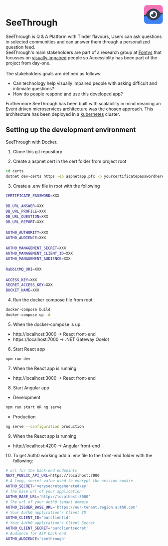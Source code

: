 
<img src="https://github.com/Ruitjes/blind-date/blob/main/assets/logo.png" alt="SeeThrough Logo" title="SeeThrough" align="right" height="60" />

# SeeThrough

SeeThrough is Q & A Platform with Tinder flavours,
Users can ask questions in selected communities and can answer them through a personalized question feed.<br/>
SeeThrough's main stakeholders are part of a research group at [Fontys](https://fontys.nl/) that focusses on [visually impaired](https://en.wikipedia.org/wiki/Visual_impairment) people so Accessiblity has been part of the project from day-one.<br/><br/>
The stakeholders goals are defined as follows:

- Can technology help visually impaired people with asking difficult and intimiate questions?
- How do people respond and use this developed app?

Furthermore SeeThrough has been built with scalability in mind meaning an Event driven microservices architecture was the chosen approach.
This architecture has been deployed in a [kubernetes](https://kubernetes.io/) cluster.

## Setting up the development environment

SeeThrough with Docker.

1. Clone this git repository

2. Create a aspnet cert in the cert folder
   from project root

```bash
cd certs
dotnet dev-certs https -ep aspnetapp.pfx -p yourcertificatepasswordhere
```

3. Create a .env file in root with the following

```bash
CERTIFICATE_PASSWORD=XXX

DB_URL_ANSWER=XXX
DB_URL_PROFILE=XXX
DB_URL_QUESTION=XXX
DB_URL_REPORT=XXX

AUTH0_AUTHORITY=XXX
AUTH0_AUDIENCE=XXX

AUTH0_MANAGEMENT_SECRET=XXX
AUTH0_MANAGEMENT_CLIENT_ID=XXX
AUTH0_MANAGEMENT_AUDIENCE=XXX

RabbitMQ_URI=XXX

ACCESS_KEY=XXX
SECRET_ACCESS_KEY=XXX
BUCKET_NAME=XXX

```

4. Run the docker compose file from root

```bash
docker-compose build
docker-compose up -d
```

5. When the docker-compose is up.

-   http://localhost:3000 -> React front-end
-   https://localhost:7000 -> .NET Gateway Ocelot

6. Start React app
```bash
npm run dev
```

7. When the React app is running

-   http://localhost:3000 -> React front-end

8. Start Angular app
- Development
```bash
npm run start OR ng serve
```

- Production
```bash
ng serve --configuration production
```

9. When the React app is running

-   http://localhost:4200 -> Angular front-end

10. To get Auth0 working add a .env file to the front-end folder with the following:

```bash
# url for the back-end endpoints
NEXT_PUBLIC_API_URL=https://localhost:7000
# A long, secret value used to encrypt the session cookie
AUTH0_SECRET='verysecretgeneratedkey'
# The base url of your application
AUTH0_BASE_URL='http://localhost:3000'
# The url of your Auth0 tenant domain
AUTH0_ISSUER_BASE_URL='https://our-tenant.region.auth0.com'
# Your Auth0 application's Client ID
AUTH0_CLIENT_ID='ourclientid'
# Your Auth0 application's Client Secret
AUTH0_CLIENT_SECRET='ourclientsecret'
# Audience for ASP back-end
AUTH0_AUDIENCE='seethrough'
```
